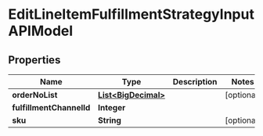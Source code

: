 
# EditLineItemFulfillmentStrategyInputAPIModel

## Properties
Name | Type | Description | Notes
------------ | ------------- | ------------- | -------------
**orderNoList** | [**List&lt;BigDecimal&gt;**](BigDecimal.md) |  |  [optional]
**fulfillmentChannelId** | **Integer** |  | 
**sku** | **String** |  |  [optional]



